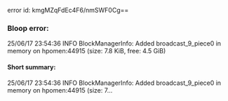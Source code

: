 error id: kmgMZqFdEc4F6/nmSWF0Cg==
### Bloop error:

25/06/17 23:54:36 INFO BlockManagerInfo: Added broadcast_9_piece0 in memory on hpomen:44915 (size: 7.8 KiB, free: 4.5 GiB)
#### Short summary: 

25/06/17 23:54:36 INFO BlockManagerInfo: Added broadcast_9_piece0 in memory on hpomen:44915 (size: 7...